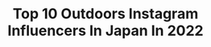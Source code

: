 ---
title: Top 10 Outdoors Instagram Influencers In Japan In 2022
description: >-
  Find top outdoors Instagram influencers in Japan in 2022. Most popular hashtags: #camping #outdoors #camp #camphack.
platform: Instagram
hits: 155
text_top: See the top-rated Instagram profiles on inBeat.
text_bottom: Our search engine has 155 Instagram influencers like this in Japan for you to connect with.
profiles:
  - username: "kasemaru.good.old.days"
    fullname: >-
      kasemaru
    bio: >-
      ☆Yuta kase🔥🤠🔥 ★Japan🇯🇵nagano Bushcraft🔥Outdoors🔥Survival ▪️Daily Outdoors & Bushcrafting!! #ブッシュクラフト#アウトドア #サバイバル#キャンプ#釣り
    location: "Japan"
    followers: 20659
    engagement: 1006
    commentsToLikes: 0.021140
    id: ck0w6vq29ahqt0i19u6svyvbg
    verified: false
    hashtags: "#intothewild, #forestlovers, #naturephotography, #woodworking"
  - username: "goodmorlie"
    fullname: >-
      希豆跟他媽
    bio: >-
      2013年12月11日誕生！ 男の子の母ちゃんになりました。 息抜きしながら毎日同じ生活を繰り返してます 新米ママとしてふんとうするまいにち。 子育てしつつお洒落したり。 みなさんのようなオシャレママに憧れてます。
    location: "Japan"
    followers: 20748
    engagement: 283
    commentsToLikes: 0.017752
    id: ck6tw06jsp8z50j7181ooyqyn
    verified: false
    hashtags: "#camping, #outdoorlife, #outdoorphotography, #ig"
  - username: "teshi_low"
    fullname: >-
      てっしー
    bio: >-
      キャンプ⛺️&焚き火🔥好き。フォロー気軽にどうぞ‼️ 最近、ザルの人って言われてます…笑 SAITAMA,JAPAN ・ ⬇︎CAMPICインタビュー⬇︎
    location: "Japan"
    followers: 6038
    engagement: 1452
    commentsToLikes: 0.036561
    id: ck5cfj03en2360i11d4m15kjk
    verified: false
    hashtags: "#camp, #camphack, #campzine, #sanzokumountain"
  - username: "taro__camp"
    fullname: >-
      たろー
    bio: >-
      ◆Tokyo Age30 ◆キャンプブロガー キャンプの情報発信してる人です🏕 キャンプギアのテーマは【ウッド×ブラック×アイアン】 インスタではおしゃれで役立つキャンプpicを投稿📸 コメント、フォロー歓迎です✨ 👇キャンプブログはこちら👇
    location: "Japan"
    followers: 8220
    engagement: 2136
    commentsToLikes: 0.005493
    id: ckap7a2jsj6op0i788gfgfele
    verified: false
    hashtags: "#campic, #campstyle, #hinataoutdoor, #sanzokumountainshock"
  - username: "dont_fade_away_photography"
    fullname: >-
      Manuel Gomera Deaño
    bio: >-
      Kassel/Germany - 📷 Big Prints/Workshops/On Demand - Cosplay @dont_fade_away_photography_cos - People @dont_fade_away_photography_ppl - ⬇HQ photos⬇
    location: "Japan"
    followers: 9279
    engagement: 794
    commentsToLikes: 0.033733
    id: ck5q2oi3ch0kj0i11zajrh0p1
    verified: false
    hashtags: "#harbour, #beach, #tokio, #landscape"
  - username: "steppy88camp"
    fullname: >-
      🔥Nao
    bio: >-
      ★From Saitama Japan🇯🇵★ 夫婦で毎週キャンプ楽しんでます💏🏕️ たまにはソロも😊 ★ 2016年56泊 2017年59泊 2018年65泊 2019年75泊 2020年71泊 ★ 気軽にコメント&フォローして下さいね🤗 ★ 白熊会芋蟲組:No468 妻 @harumi_1125
    location: "Japan"
    followers: 20487
    engagement: 775
    commentsToLikes: 0.008889
    id: ckaoudikfzt1l0i78llinqbik
    verified: false
    hashtags: "#outdoorlife, #campic, #alfheim, #bepal"
  - username: "tomokokurosaki"
    fullname: >-
      Tomoko Kurosaki
    bio: >-
      キャンプ☆チワワ☆娘2人…♪ 好きなものと過ごす幸せ休日を色々と♪( ´▽｀)
    location: "Japan"
    followers: 11502
    engagement: 819
    commentsToLikes: 0.016875
    id: ck6tzg0uj9haj0j71h37d2xbu
    verified: false
    hashtags: "#outingstylejp, #camper, #bonsupcamp2020, #camping"
  - username: "38explore"
    fullname: >-
      miya_waka_hide_
    bio: >-
      Tokyo JAPAN 38explore 六角会のミヤザキです❕ いつでも野外活動楽しんでます✨ #a38grate #38パレット　#38パレ男　#38パレ子 リンクはコチラ👇
    location: "Japan"
    followers: 19410
    engagement: 671
    commentsToLikes: 0.007949
    id: ck6u8jnsyrz4g0j71sujitbhn
    verified: false
    hashtags: "#zero, #thearth, #outdoor, #hondaacty"
  - username: "yama_sake_zanmai"
    fullname: >-
      山酒三昧
    bio: >-
      山好き、酒好きな関西人 これまで行った山、ビール🍺、日本酒🍶その他酒、食べもの、スポーツや日常風景などを気ままにアップしていきます😄一眼レフ勉強中📷 キックボクシングやボルダリングはサボり気味💦 #山好きな人と繋がりたい #写真好きな人と繋がりたい #オリンパス倶楽部　#ラグビー
    location: "Japan"
    followers: 3575
    engagement: 1734
    commentsToLikes: 0.020135
    id: ckap8bzwfnq6k0i78pj3d5fwu
    verified: false
    hashtags: "#japan, #flower, #sake, #trekking"
  - username: "camp_and_star"
    fullname: >-
      okdy  キャンプと星空
    bio: >-
      JAPAN/Please feel free to follow me😉 キャンプの星景、風景、ファミキャンの一コマなど⛺️ キャンプ場以外の星景はこちらからどうぞ！→@okdy_starry_night ＊『CAMP』がある風景 フォトブック＊
    location: "Japan"
    followers: 8576
    engagement: 979
    commentsToLikes: 0.005980
    id: ck5he6eboraf00i117uoi7ern
    verified: false
    hashtags: "#hinataoutdoor, #camphack, #japan, #tokyocameraclub"
---